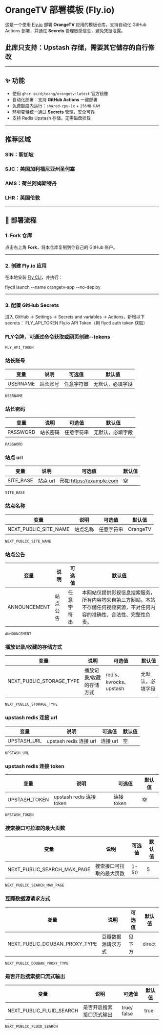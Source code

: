 # OrangeTV 部署模板 (Fly.io)

这是一个使用 [Fly.io](https://fly.io) 部署 **OrangeTV** 应用的模板仓库，支持自动化 GitHub Actions 部署，并通过 **Secrets** 管理敏感信息，避免凭据泄露。

## 此库只支持：Upstash 存储，需要其它储存的自行修改

---

## ✨ 功能

- 使用 `ghcr.io/djteang/orangetv:latest` 官方镜像
- 自动化部署：支持 **GitHub Actions** 一键部署
- 免费额度内运行：`shared-cpu-1x` + `256MB RAM`
- 环境变量统一通过 **Secrets** 管理，安全可靠
- 支持 Redis Upstash 存储，无需磁盘挂载

---


## 推荐区域
### SIN：新加坡
### SJC：美国加利福尼亚州圣何塞
### AMS：荷兰阿姆斯特丹
### LHR：英国伦敦

---

## 🚀 部署流程

### 1. Fork 仓库
点击右上角 **Fork**，将本仓库复制到你自己的 GitHub 账户。

---

### 2. 创建 Fly.io 应用
在本地安装 [Fly CLI](https://fly.io/docs/hands-on/install-flyctl/)，并执行：


flyctl launch --name orangetv-app --no-deploy



---

### 3. 配置 GitHub Secrets

进入 GitHub → Settings → Secrets and variables → Actions，新增以下 secrets：
FLY_API_TOKEN	Fly.io API Token（用 flyctl auth token 获取）

### FLY令牌，可通过命令获取或网页创建--tokens
```
FLY_API_TOKEN
```

### 站长账号
| 变量                                | 说明                                         | 可选值                           | 默认值                                                                                                                     |
| ----------------------------------- | -------------------------------------------- | -------------------------------- | -------------------------------------------------------------------------------------------------------------------------- |
| USERNAME                            | 站长账号           | 任意字符串                       | 无默认，必填字段                                                                                                                     |
```
USERNAME
```

### 站长密码
| 变量                                | 说明                                         | 可选值                           | 默认值                                                                                                                     |
| ----------------------------------- | -------------------------------------------- | -------------------------------- | -------------------------------------------------------------------------------------------------------------------------- |
| PASSWORD                            | 站长密码           | 任意字符串                       | 无默认，必填字段                                                                                                                     |
```
PASSWORD
```

### 站点 url
| 变量                                | 说明                                         | 可选值                           | 默认值                                                                                                                     |
| ----------------------------------- | -------------------------------------------- | -------------------------------- | -------------------------------------------------------------------------------------------------------------------------- |
| SITE_BASE                           | 站点 url              |       形如 https://example.com                  | 空                                                                                                                     |
```
SITE_BASE
```

### 站点名称	
| 变量                                | 说明                                         | 可选值                           | 默认值                                                                                                                     |
| ----------------------------------- | -------------------------------------------- | -------------------------------- | -------------------------------------------------------------------------------------------------------------------------- |
| NEXT_PUBLIC_SITE_NAME               | 站点名称                                     | 任意字符串                       | OrangeTV                                                                                                                     |
```
NEXT_PUBLIC_SITE_NAME
```

### 站点公告
| 变量                                | 说明                                         | 可选值                           | 默认值                                                                                                                     |
| ----------------------------------- | -------------------------------------------- | -------------------------------- | -------------------------------------------------------------------------------------------------------------------------- |
| ANNOUNCEMENT                        | 站点公告                                     | 任意字符串                       | 本网站仅提供影视信息搜索服务，所有内容均来自第三方网站。本站不存储任何视频资源，不对任何内容的准确性、合法性、完整性负责。 |
```
ANNOUNCEMENT
```

### 播放记录/收藏的存储方式
| 变量                                | 说明                                         | 可选值                           | 默认值                                                                                                                     |
| ----------------------------------- | -------------------------------------------- | -------------------------------- | -------------------------------------------------------------------------------------------------------------------------- |
| NEXT_PUBLIC_STORAGE_TYPE            | 播放记录/收藏的存储方式                      | redis、kvrocks、upstash | 无默认，必填字段                                                                                                               |
```
NEXT_PUBLIC_STORAGE_TYPE
```

### upstash redis 连接 url
| 变量                                | 说明                                         | 可选值                           | 默认值                                                                                                                     |
| ----------------------------------- | -------------------------------------------- | -------------------------------- | -------------------------------------------------------------------------------------------------------------------------- |
| UPSTASH_URL                         | upstash redis 连接 url                       | 连接 url                         | 空                                                                                                                         |
```
UPSTASH_URL
```

### upstash redis 连接 token
| 变量                                | 说明                                         | 可选值                           | 默认值                                                                                                                     |
| ----------------------------------- | -------------------------------------------- | -------------------------------- | -------------------------------------------------------------------------------------------------------------------------- |
| UPSTASH_TOKEN                       | upstash redis 连接 token                     | 连接 token                       | 空                                                                                                                         |
```
UPSTASH_TOKEN
```

### 搜索接口可拉取的最大页数
| 变量                                | 说明                                         | 可选值                           | 默认值                                                                                                                     |
| ----------------------------------- | -------------------------------------------- | -------------------------------- | -------------------------------------------------------------------------------------------------------------------------- |
| NEXT_PUBLIC_SEARCH_MAX_PAGE         | 搜索接口可拉取的最大页数                     | 1-50                             | 5                                                                                                                          |
```
NEXT_PUBLIC_SEARCH_MAX_PAGE
```

### 豆瓣数据源请求方式
| 变量                                | 说明                                         | 可选值                           | 默认值                                                                                                                     |
| ----------------------------------- | -------------------------------------------- | -------------------------------- | -------------------------------------------------------------------------------------------------------------------------- |
| NEXT_PUBLIC_DOUBAN_PROXY_TYPE       | 豆瓣数据源请求方式                           | 见下方                           | direct                                                                                                                     |
```
NEXT_PUBLIC_DOUBAN_PROXY_TYPE
```

### 是否开启搜索接口流式输出
| 变量                                | 说明                                         | 可选值                           | 默认值                                                                                                                     |
| ----------------------------------- | -------------------------------------------- | -------------------------------- | -------------------------------------------------------------------------------------------------------------------------- |
| NEXT_PUBLIC_FLUID_SEARCH | 是否开启搜索接口流式输出 | true/ false | true |
```
NEXT_PUBLIC_FLUID_SEARCH
```

